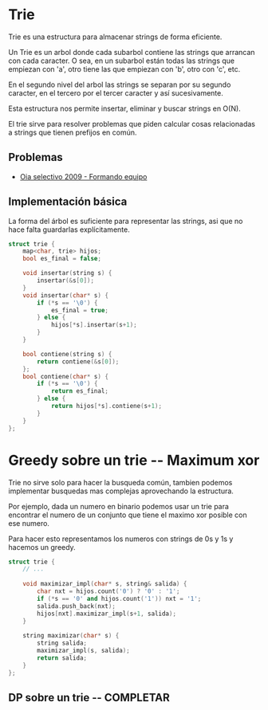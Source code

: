 # Trie

Trie es una estructura para almacenar strings de forma eficiente.

Un Trie es un arbol donde cada subarbol contiene las strings que arrancan con
cada caracter. O sea, en un subarbol están todas las strings que empiezan con
'a', otro tiene las que empiezan con 'b', otro con 'c', etc.

En el segundo nivel del arbol las strings se separan por su segundo caracter, en el tercero por el tercer caracter y así sucesivamente.

Esta estructura nos permite insertar, eliminar y buscar strings en O(N).

El trie sirve para resolver problemas que piden calcular cosas relacionadas a strings que tienen prefijos en común.

## Problemas

- [Oia selectivo 2009 - Formando equipo](https://juez.oia.unsam.edu.ar/task/51)

## Implementación básica

La forma del árbol es suficiente para representar las strings, asi que no hace falta guardarlas explícitamente.

```c++
struct trie {
    map<char, trie> hijos;
    bool es_final = false;

    void insertar(string s) {
        insertar(&s[0]);
    }
    void insertar(char* s) {
        if (*s == '\0') {
            es_final = true;
        } else {
            hijos[*s].insertar(s+1);
        }
    }

    bool contiene(string s) {
        return contiene(&s[0]);
    };
    bool contiene(char* s) {
        if (*s == '\0') {
            return es_final;
        } else {
            return hijos[*s].contiene(s+1);
        }
    }
};
```

# Greedy sobre un trie -- Maximum xor

Trie no sirve solo para hacer la busqueda común, tambien podemos implementar
busquedas mas complejas aprovechando la estructura.

Por ejemplo, dada un numero en binario podemos usar un trie para encontrar el
numero de un conjunto que tiene el maximo xor posible con ese numero.

Para hacer esto representamos los numeros con strings de 0s y 1s y hacemos un
greedy.

```c++
struct trie {
    // ...
    
    void maximizar_impl(char* s, string& salida) {
        char nxt = hijos.count('0') ? '0' : '1';
        if (*s == '0' and hijos.count('1')) nxt = '1';
        salida.push_back(nxt);
        hijos[nxt].maximizar_impl(s+1, salida);
    }
    
    string maximizar(char* s) {
        string salida;
        maximizar_impl(s, salida);
        return salida;
    }
};
```

## DP sobre un trie -- **COMPLETAR**
